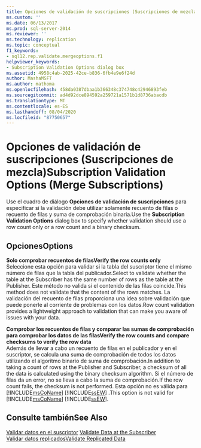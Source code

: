 ```yaml
---
title: Opciones de validación de suscripciones (Suscripciones de mezcla) | Microsoft Docs
ms.custom: ''
ms.date: 06/13/2017
ms.prod: sql-server-2014
ms.reviewer: ''
ms.technology: replication
ms.topic: conceptual
f1_keywords:
- sql12.rep.validate.mergeoptions.f1
helpviewer_keywords:
- Subscription Validation Options dialog box
ms.assetid: 4958c4ab-2025-42ce-b836-6fb4e9e6f24d
author: MashaMSFT
ms.author: mathoma
ms.openlocfilehash: 458da0387dbaa1b366348c374748c42946893feb
ms.sourcegitcommit: ad4d92dce894592a259721a1571b1d8736abacdb
ms.translationtype: MT
ms.contentlocale: es-ES
ms.lasthandoff: 08/04/2020
ms.locfileid: "87750657"
---
```

# <a name="subscription-validation-options-merge-subscriptions"></a><span data-ttu-id="8ebc4-102">Opciones de validación de suscripciones (Suscripciones de mezcla)</span><span class="sxs-lookup"><span data-stu-id="8ebc4-102">Subscription Validation Options (Merge Subscriptions)</span></span>
  <span data-ttu-id="8ebc4-103">Use el cuadro de diálogo **Opciones de validación de suscripciones** para especificar si la validación debe utilizar solamente recuento de filas o recuento de filas y suma de comprobación binaria.</span><span class="sxs-lookup"><span data-stu-id="8ebc4-103">Use the **Subscription Validation Options** dialog box to specify whether validation should use a row count only or a row count and a binary checksum.</span></span>  
  
## <a name="options"></a><span data-ttu-id="8ebc4-104">Opciones</span><span class="sxs-lookup"><span data-stu-id="8ebc4-104">Options</span></span>  
 <span data-ttu-id="8ebc4-105">**Solo comprobar recuentos de filas**</span><span class="sxs-lookup"><span data-stu-id="8ebc4-105">**Verify the row counts only**</span></span>  
 <span data-ttu-id="8ebc4-106">Seleccione esta opción para validar si la tabla del suscriptor tiene el mismo número de filas que la tabla del publicador.</span><span class="sxs-lookup"><span data-stu-id="8ebc4-106">Select to validate whether the table at the Subscriber has the same number of rows as the table at the Publisher.</span></span> <span data-ttu-id="8ebc4-107">Este método no valida si el contenido de las filas coincide.</span><span class="sxs-lookup"><span data-stu-id="8ebc4-107">This method does not validate that the content of the rows matches.</span></span> <span data-ttu-id="8ebc4-108">La validación del recuento de filas proporciona una idea sobre validación que puede ponerle al corriente de problemas con los datos.</span><span class="sxs-lookup"><span data-stu-id="8ebc4-108">Row count validation provides a lightweight approach to validation that can make you aware of issues with your data.</span></span>  
  
 <span data-ttu-id="8ebc4-109">**Comprobar los recuentos de filas y comparar las sumas de comprobación para comprobar los datos de las filas**</span><span class="sxs-lookup"><span data-stu-id="8ebc4-109">**Verify the row counts and compare checksums to verify the row data**</span></span>  
 <span data-ttu-id="8ebc4-110">Además de llevar a cabo un recuento de filas en el publicador y en el suscriptor, se calcula una suma de comprobación de todos los datos utilizando el algoritmo binario de suma de comprobación.</span><span class="sxs-lookup"><span data-stu-id="8ebc4-110">In addition to taking a count of rows at the Publisher and Subscriber, a checksum of all the data is calculated using the binary checksum algorithm.</span></span> <span data-ttu-id="8ebc4-111">Si el número de filas da un error, no se lleva a cabo la suma de comprobación.</span><span class="sxs-lookup"><span data-stu-id="8ebc4-111">If the row count fails, the checksum is not performed.</span></span> <span data-ttu-id="8ebc4-112">Esta opción no es válida para [!INCLUDE[msCoName](../../includes/msconame-md.md)] [!INCLUDE[ssEW](../../includes/ssew-md.md)] .</span><span class="sxs-lookup"><span data-stu-id="8ebc4-112">This option is not valid for [!INCLUDE[msCoName](../../includes/msconame-md.md)] [!INCLUDE[ssEW](../../includes/ssew-md.md)].</span></span>  
  
## <a name="see-also"></a><span data-ttu-id="8ebc4-113">Consulte también</span><span class="sxs-lookup"><span data-stu-id="8ebc4-113">See Also</span></span>  
 <span data-ttu-id="8ebc4-114">[Validar datos en el suscriptor](validate-data-at-the-subscriber.md) </span><span class="sxs-lookup"><span data-stu-id="8ebc4-114">[Validate Data at the Subscriber](validate-data-at-the-subscriber.md) </span></span>  
 [<span data-ttu-id="8ebc4-115">Validar datos replicados</span><span class="sxs-lookup"><span data-stu-id="8ebc4-115">Validate Replicated Data</span></span>](validate-data-at-the-subscriber.md)  
  
  
